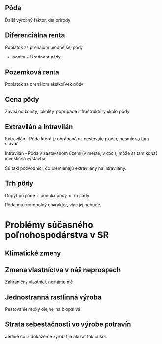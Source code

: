 ## Pôda

Ďalší výrobný faktor, dar prírody

## Diferenciálna renta

Poplatok za prenájom úrodnejšej pôdy

- bonita = Úrodnosť pôdy 

## Pozemková renta

Poplatok za prenájom akejkoľvek pôdy

## Cena pôdy

Závisí od bonity, lokality, poprípade infraštruktúry okolo pôdy

## Extravilán a Intravilán

Extravilán - Pôda ktorá je obrábaná na pestovaie plodín, nesmie sa tam stavať

Intravilán - Pôda v zastavanom území (v meste, v obci), môže sa tam konať investičná výstavba

Sú takí podvodníci, čo premieňajú extravilány na intravilány.

## Trh pôdy

Dopyt po pôde + ponuka pôdy = trh pôdy

Pôda má monopolný charakter, viac jej nebude.

# Problémy súčasného poľnohospodárstva v SR

## Klimatické zmeny

## Zmena vlastníctva v náš neprospech

Zahraničný vlastníci, nemáme nič

## Jednostranná rastlinná výroba

Pestovanie repky olejnej na biopalivá

## Strata sebestačnosti vo výrobe potravín

Jediné čo si dokážeme vyrobiť je akurát tak cukor.
